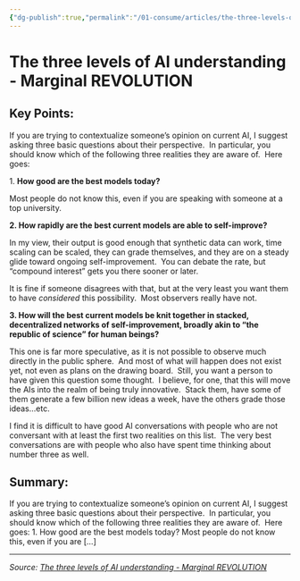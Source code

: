```yaml
---
{"dg-publish":true,"permalink":"/01-consume/articles/the-three-levels-of-ai-understanding-marginal-revolution/","title":"The three levels of AI understanding - Marginal REVOLUTION"}
---
```



# The three levels of AI understanding - Marginal REVOLUTION

## Key Points:
If you are trying to contextualize someone’s opinion on current AI, I suggest asking three basic questions about their perspective.  In particular, you should know which of the following three realities they are aware of.  Here goes:

1\. **How good are the best models today?**

Most people do not know this, even if you are speaking with someone at a top university.

**2\. How rapidly are the best current models are able to self-improve?**

In my view, their output is good enough that synthetic data can work, time scaling can be scaled, they can grade themselves, and they are on a steady glide toward ongoing self-improvement.  You can debate the rate, but “compound interest” gets you there sooner or later.

It is fine if someone disagrees with that, but at the very least you want them to have *considered* this possibility.  Most observers really have not.

**3\. How will the best current models be knit together in stacked, decentralized networks of self-improvement, broadly akin to “the republic of science” for human beings?**

This one is far more speculative, as it is not possible to observe much directly in the public sphere.  And most of what will happen does not exist yet, not even as plans on the drawing board.  Still, you want a person to have given this question some thought.  I believe, for one, that this will move the AIs into the realm of being truly innovative.  Stack them, have some of them generate a few billion new ideas a week, have the others grade those ideas…etc.

I find it is difficult to have good AI conversations with people who are not conversant with at least the first two realities on this list.  The very best conversations are with people who also have spent time thinking about number three as well.

## Summary:
If you are trying to contextualize someone’s opinion on current AI, I suggest asking three basic questions about their perspective.  In particular, you should know which of the following three realities they are aware of.  Here goes: 1. How good are the best models today? Most people do not know this, even if you are […]

---

*Source: [The three levels of AI understanding - Marginal REVOLUTION](https://marginalrevolution.com/marginalrevolution/2025/02/the-three-levels-of-ai-understanding.html?utm_source=rss&utm_medium=rss&utm_campaign=the-three-levels-of-ai-understanding)*
